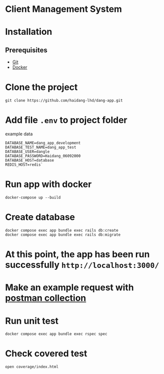 # Client Management System

# Installation
## Prerequisites
  * [Git](http://git-scm.com/)
  * [Docker](https://docs.docker.com/get-docker/)

# Clone the project
  `git clone https://github.com/haidang-lhd/dang-app.git`
  
# Add file `.env` to project folder
example data
````
DATABASE_NAME=dang_app_development
DATABASE_TEST_NAME=dang_app_test
DATABASE_USER=dangle
DATABASE_PASSWORD=Haidang_06092000
DATABASE_HOST=database
REDIS_HOST=redis`
````

# Run app with docker
`docker-compose up --build`


# Create database
````
docker compose exec app bundle exec rails db:create
docker compose exec app bundle exec rails db:migrate
````


# At this point, the app has been run successfully `http://localhost:3000/`


# Make an example request with [postman collection](https://lehaidang-lhd.postman.co/workspace/My-Workspace~12c7ad87-7855-42ba-8474-1c9810864aab/collection/16969059-b50a5ea2-7cd8-4f84-a50a-d92a167eb7b0?action=share&creator=16969059)


# Run unit test

`docker compose exec app bundle exec rspec spec`


# Check covered test

`open coverage/index.html`

